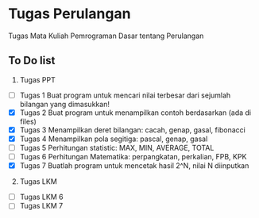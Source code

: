 # Tugas Perulangan

Tugas Mata Kuliah Pemrograman Dasar tentang Perulangan

## To Do list 

1. Tugas PPT

- [ ] Tugas 1 Buat program untuk mencari nilai terbesar dari sejumlah bilangan yang dimasukkan!
- [x] Tugas 2 Buat program untuk menampilkan contoh berdasarkan (ada di files)
- [x] Tugas 3 Menampilkan deret bilangan: cacah, genap, gasal, fibonacci
- [x] Tugas 4 Menampilkan pola segitiga: pascal, genap, gasal
- [ ] Tugas 5 Perhitungan statistic: MAX, MIN, AVERAGE, TOTAL 
- [ ] Tugas 6 Perhitungan Matematika: perpangkatan, perkalian, FPB, KPK 
- [x] Tugas 7 Buatlah program untuk mencetak hasil 2^N, nilai N diinputkan

2. Tugas LKM
- [ ] Tugas LKM 6
- [ ] Tugas LKM 7
